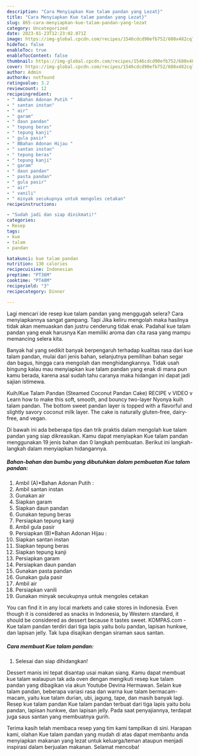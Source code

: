 ```yaml
---
description: "Cara Menyiapkan Kue talam pandan yang Lezat}"
title: "Cara Menyiapkan Kue talam pandan yang Lezat}"
slug: 865-cara-menyiapkan-kue-talam-pandan-yang-lezat
category: Uncategorized
date: 2023-01-23T12:23:02.071Z
image: https://img-global.cpcdn.com/recipes/1546cdcd90efb752/680x482cq70/kue-talam-pandan-foto-resep-utama.jpg
hideToc: false
enableToc: true
enableTocContent: false
thumbnail: https://img-global.cpcdn.com/recipes/1546cdcd90efb752/680x482cq70/kue-talam-pandan-foto-resep-utama.jpg
cover: https://img-global.cpcdn.com/recipes/1546cdcd90efb752/680x482cq70/kue-talam-pandan-foto-resep-utama.jpg
author: Admin
authorAv: notfound
ratingvalue: 3.2
reviewcount: 12
recipeingredient:
- " ABahan Adonan Putih "
- " santan instan"
- " air"
- " garam"
- " daun pandan"
- " tepung beras"
- " tepung kanji"
- " gula pasir"
- " BBahan Adonan Hijau "
- " santan instan"
- " tepung beras"
- " tepung kanji"
- " garam"
- " daun pandan"
- " pasta pandan"
- " gula pasir"
- " air"
- " vanili"
- " minyak secukupnya untuk mengoles cetakan"
recipeinstructions:

- "Sudah jadi dan siap dinikmati!"
categories:
- Resep
tags:
- kue
- talam
- pandan

katakunci: kue talam pandan 
nutrition: 130 calories
recipecuisine: Indonesian
preptime: "PT36M"
cooktime: "PT48M"
recipeyield: "3"
recipecategory: Dinner

---
```



Lagi mencari ide resep kue talam pandan yang menggugah selera? Cara menyiapkannya sangat gampang. Tapi Jika keliru mengolah maka hasilnya tidak akan memuaskan dan justru cenderung tidak enak. Padahal kue talam pandan yang enak harusnya Kan memiliki aroma dan cita rasa yang mampu memancing selera kita.


Banyak hal yang sedikit banyak berpengaruh terhadap kualitas rasa dari kue talam pandan, mulai dari jenis bahan, selanjutnya pemilihan bahan segar dan bagus, hingga cara mengolah dan menghidangkannya. Tidak usah bingung kalau mau menyiapkan kue talam pandan yang enak di mana pun kamu berada, karena asal sudah tahu caranya maka hidangan ini dapat jadi sajian istimewa.

Kuih/Kue Talam Pandan (Steamed Coconut Pandan Cake) RECIPE v VIDEO v Learn how to make this soft, smooth, and bouncy two-layer Nyonya kuih talam pandan. The bottom sweet pandan layer is topped with a flavorful and slightly savory coconut milk layer. The cake is naturally gluten-free, dairy-free, and vegan.


Di bawah ini ada beberapa tips dan trik praktis dalam mengolah kue talam pandan yang siap dikreasikan. Kamu dapat menyiapkan Kue talam pandan menggunakan 19 jenis bahan dan 0 langkah pembuatan. Berikut ini langkah-langkah dalam menyiapkan hidangannya.

<!--inarticleads1-->

##### Bahan-bahan dan bumbu yang dibutuhkan dalam pembuatan Kue talam pandan:

1. Ambil  (A)*Bahan Adonan Putih :
1. Ambil  santan instan
1. Gunakan  air
1. Siapkan  garam
1. Siapkan  daun pandan
1. Gunakan  tepung beras
1. Persiapkan  tepung kanji
1. Ambil  gula pasir
1. Persiapkan  (B)*Bahan Adonan Hijau :
1. Siapkan  santan instan
1. Siapkan  tepung beras
1. Siapkan  tepung kanji
1. Persiapkan  garam
1. Persiapkan  daun pandan
1. Gunakan  pasta pandan
1. Gunakan  gula pasir
1. Ambil  air
1. Persiapkan  vanili
1. Gunakan  minyak secukupnya untuk mengoles cetakan


You can find it in any local markets and cake stores in Indonesia. Even though it is considered as snacks in Indonesia, by Western standard, it should be considered as dessert because it tastes sweet. KOMPAS.com - Kue talam pandan terdiri dari tiga lapis yaitu bolu pandan, lapisan hunkwe, dan lapisan jelly. Tak lupa disajikan dengan siraman saus santan. 

<!--inarticleads2-->

##### Cara membuat Kue talam pandan:


1. Selesai dan siap dihidangkan!

Dessert manis ini tepat disantap usai makan siang. Kamu dapat membuat kue talam walaupun tak ada oven dengan mengikuti resep kue talam pandan yang dibagikan via akun Youtube Devina Hermawan. Selain kue talam pandan, beberapa variasi rasa dan warna kue talam bermacam-macam, yaitu kue talam durian, ubi, jagung, tape, dan masih banyak lagi. Resep kue talam pandan Kue talam pandan terbuat dari tiga lapis yaitu bolu pandan, lapisan hunkwe, dan lapisan jelly. Pada saat penyajiannya, terdapat juga saus santan yang membuatnya gurih. 

Terima kasih telah membaca resep yang tim kami tampilkan di sini. Harapan kami, olahan Kue talam pandan yang mudah di atas dapat membantu anda menyiapkan makanan yang lezat untuk keluarga/teman ataupun menjadi inspirasi dalam berjualan makanan. Selamat mencoba!
